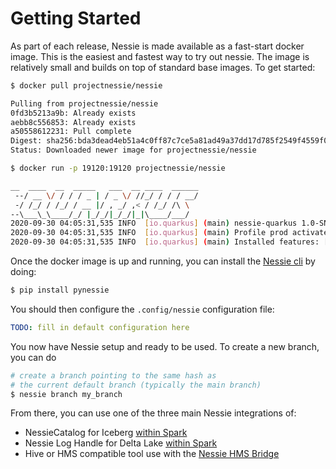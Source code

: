 # Getting Started

As part of each release, Nessie is made available as a fast-start docker 
image. This is the easiest and fastest way to try out nessie. The image is relatively small 
and builds on top of standard base images. To get started:

```bash
$ docker pull projectnessie/nessie
```

```bash
Pulling from projectnessie/nessie
0fd3b5213a9b: Already exists
aebb8c556853: Already exists
a50558612231: Pull complete
Digest: sha256:bda3dead4eb51a4c0ff87c7ce5a81ad49a37dd17d785f2549f4559f06cbf24d6
Status: Downloaded newer image for projectnessie/nessie
```

```bash
$ docker run -p 19120:19120 projectnessie/nessie
```

```bash
__  ____  __  _____   ___  __ ____  ______
 --/ __ \/ / / / _ | / _ \/ //_/ / / / __/
 -/ /_/ / /_/ / __ |/ , _/ ,< / /_/ /\ \
--\___\_\____/_/ |_/_/|_/_/|_|\____/___/
2020-09-30 04:05:31,535 INFO  [io.quarkus] (main) nessie-quarkus 1.0-SNAPSHOT native (powered by Quarkus 1.8.1.Final) started in 0.020s. Listening on: http://0.0.0.0:19120
2020-09-30 04:05:31,535 INFO  [io.quarkus] (main) Profile prod activated.
2020-09-30 04:05:31,535 INFO  [io.quarkus] (main) Installed features: [amazon-dynamodb, cdi, hibernate-validator, jaeger, resteasy, resteasy-jackson, security, security-properties-file, sentry, smallrye-health, smallrye-metrics, smallrye-openapi, smallrye-opentracing]
```

Once the docker image is up and running, you can install the [Nessie cli](../tools/cli.md) by doing:

```bash
$ pip install pynessie
```

You should then configure the `.config/nessie` configuration file:

```yaml
TODO: fill in default configuration here
```

You now have Nessie setup and ready to be used. To create a new branch, you can do

```bash
# create a branch pointing to the same hash as
# the current default branch (typically the main branch)
$ nessie branch my_branch
```

From there, you can use one of the three main Nessie integrations of:

* NessieCatalog for Iceberg [within Spark](../tools/spark.md)
* Nessie Log Handle for Delta Lake [within Spark](../tools/spark.md)
* Hive or HMS compatible tool use with the [Nessie HMS Bridge](../tools/hive.md)
  
